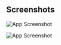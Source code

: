 ## Screenshots

![App Screenshot](https://i.imgur.com/hK1MCP6.png)

![App Screenshot](https://i.imgur.com/ZiKcamc.png)

